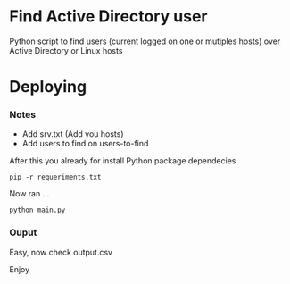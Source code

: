 # Find Active Directory user

Python script to find users (current logged on one or mutiples hosts) over Active Directory or Linux hosts



# Deploying



### Notes


- Add srv.txt (Add you hosts)
- Add users to find on users-to-find

After this you already for install Python package dependecies


```
pip -r requeriments.txt
```

Now ran ...

```
python main.py
```


### Ouput

Easy, now check output.csv


Enjoy